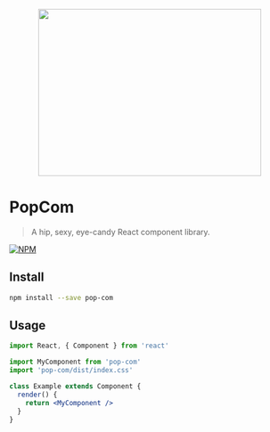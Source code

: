 <p align="center">
  <img src="https://www.flaticon.com/svg/static/icons/svg/184/184578.svg" height="300" width="400">
</p>

# PopCom

> A hip, sexy, eye-candy React component library.

[![NPM](https://img.shields.io/npm/v/pop-com.svg)](https://www.npmjs.com/package/popcom)

## Install

```bash
npm install --save pop-com
```

## Usage

```jsx
import React, { Component } from 'react'

import MyComponent from 'pop-com'
import 'pop-com/dist/index.css'

class Example extends Component {
  render() {
    return <MyComponent />
  }
}
```
